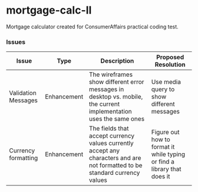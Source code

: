 # mortgage-calc-II

Mortgage calculator created for ConsumerAffairs practical coding test.

### **Issues**

| Issue               | Type        | Description | Proposed Resolution |
| ----- | ----- | ----- | ----- |
| Validation Messages | Enhancement | The wireframes show different error messages in desktop vs. mobile, the current implementation uses the same ones | Use media query to show different messages |
| Currency formatting | Enhancement | The fields that accept currency values currently accept any characters and are not formatted to be standard currency values | Figure out how to format it while typing or find a library that does it |

